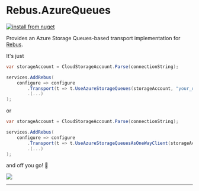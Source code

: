 # Rebus.AzureQueues

[![install from nuget](https://img.shields.io/nuget/v/Rebus.AzureQueues.svg?style=flat-square)](https://www.nuget.org/packages/Rebus.AzureQueues)


Provides an Azure Storage Queues-based transport implementation for [Rebus](https://github.com/rebus-org/Rebus).

It's just

```csharp
var storageAccount = CloudStorageAccount.Parse(connectionString);

services.AddRebus(
	configure => configure
		.Transport(t => t.UseAzureStorageQueues(storageAccount, "your_queue"))
		.(...)
);

```

or

```csharp
var storageAccount = CloudStorageAccount.Parse(connectionString);

services.AddRebus(
	configure => configure
		.Transport(t => t.UseAzureStorageQueuesAsOneWayClient(storageAccount))
		.(...)
);
```

and off you go! :rocket:

![](https://raw.githubusercontent.com/rebus-org/Rebus/master/artwork/little_rebusbus2_copy-200x200.png)

---


